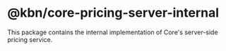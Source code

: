 # @kbn/core-pricing-server-internal

This package contains the internal implementation of Core's server-side pricing service.
